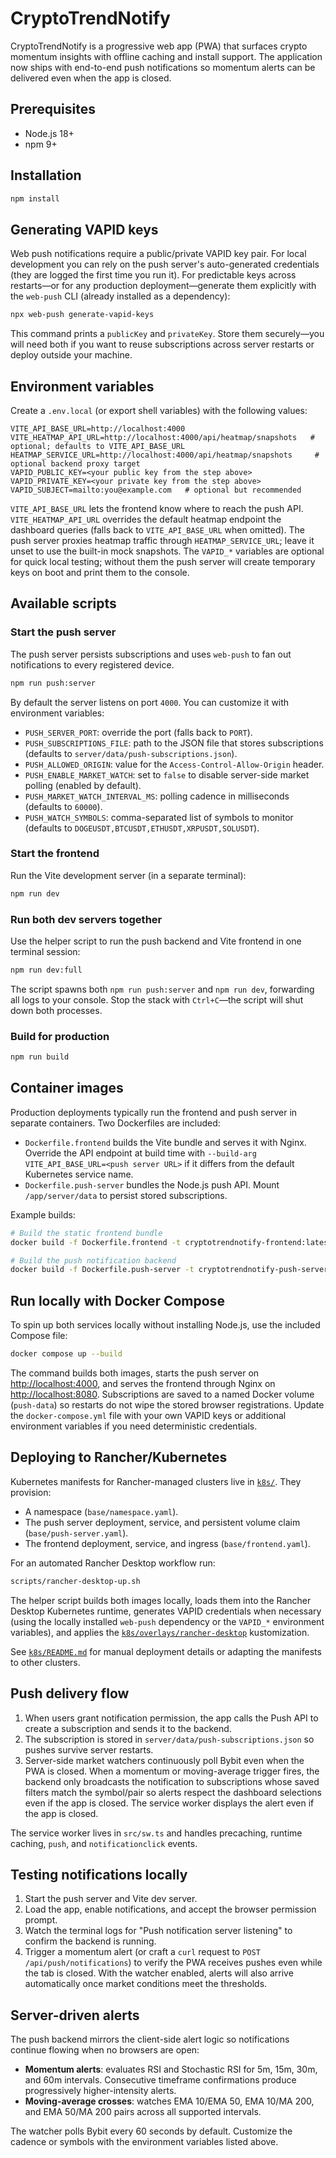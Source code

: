 # CryptoTrendNotify

CryptoTrendNotify is a progressive web app (PWA) that surfaces crypto momentum insights with offline caching and install support. The application now ships with end-to-end push notifications so momentum alerts can be delivered even when the app is closed.

## Prerequisites

- Node.js 18+
- npm 9+

## Installation

```bash
npm install
```

## Generating VAPID keys

Web push notifications require a public/private VAPID key pair. For local development you can rely on the push server's auto-generated credentials (they are logged the first time you run it). For predictable keys across restarts—or for any production deployment—generate them explicitly with the `web-push` CLI (already installed as a dependency):

```bash
npx web-push generate-vapid-keys
```

This command prints a `publicKey` and `privateKey`. Store them securely—you will need both if you want to reuse subscriptions across server restarts or deploy outside your machine.

## Environment variables

Create a `.env.local` (or export shell variables) with the following values:

```
VITE_API_BASE_URL=http://localhost:4000
VITE_HEATMAP_API_URL=http://localhost:4000/api/heatmap/snapshots   # optional; defaults to VITE_API_BASE_URL
HEATMAP_SERVICE_URL=http://localhost:4000/api/heatmap/snapshots     # optional backend proxy target
VAPID_PUBLIC_KEY=<your public key from the step above>
VAPID_PRIVATE_KEY=<your private key from the step above>
VAPID_SUBJECT=mailto:you@example.com   # optional but recommended
```

`VITE_API_BASE_URL` lets the frontend know where to reach the push API. `VITE_HEATMAP_API_URL` overrides the default heatmap endpoint the dashboard queries (falls back to `VITE_API_BASE_URL` when omitted). The push server proxies heatmap traffic through `HEATMAP_SERVICE_URL`; leave it unset to use the built-in mock snapshots. The `VAPID_*` variables are optional for quick local testing; without them the push server will create temporary keys on boot and print them to the console.

## Available scripts

### Start the push server

The push server persists subscriptions and uses `web-push` to fan out notifications to every registered device.

```bash
npm run push:server
```

By default the server listens on port `4000`. You can customize it with environment variables:

- `PUSH_SERVER_PORT`: override the port (falls back to `PORT`).
- `PUSH_SUBSCRIPTIONS_FILE`: path to the JSON file that stores subscriptions (defaults to `server/data/push-subscriptions.json`).
- `PUSH_ALLOWED_ORIGIN`: value for the `Access-Control-Allow-Origin` header.
- `PUSH_ENABLE_MARKET_WATCH`: set to `false` to disable server-side market polling (enabled by default).
- `PUSH_MARKET_WATCH_INTERVAL_MS`: polling cadence in milliseconds (defaults to `60000`).
- `PUSH_WATCH_SYMBOLS`: comma-separated list of symbols to monitor (defaults to `DOGEUSDT,BTCUSDT,ETHUSDT,XRPUSDT,SOLUSDT`).

### Start the frontend

Run the Vite development server (in a separate terminal):

```bash
npm run dev
```

### Run both dev servers together

Use the helper script to run the push backend and Vite frontend in one terminal session:

```bash
npm run dev:full
```

The script spawns both `npm run push:server` and `npm run dev`, forwarding all logs to your console. Stop the stack with `Ctrl+C`—the script will shut down both processes.

### Build for production

```bash
npm run build
```

## Container images

Production deployments typically run the frontend and push server in separate containers. Two Dockerfiles are included:

- `Dockerfile.frontend` builds the Vite bundle and serves it with Nginx. Override the API endpoint at build time with `--build-arg VITE_API_BASE_URL=<push server URL>` if it differs from the default Kubernetes service name.
- `Dockerfile.push-server` bundles the Node.js push API. Mount `/app/server/data` to persist stored subscriptions.

Example builds:

```bash
# Build the static frontend bundle
docker build -f Dockerfile.frontend -t cryptotrendnotify-frontend:latest .

# Build the push notification backend
docker build -f Dockerfile.push-server -t cryptotrendnotify-push-server:latest .
```

## Run locally with Docker Compose

To spin up both services locally without installing Node.js, use the included Compose file:

```bash
docker compose up --build
```

The command builds both images, starts the push server on <http://localhost:4000>, and serves the frontend through Nginx on <http://localhost:8080>. Subscriptions are saved to a named Docker volume (`push-data`) so restarts do not wipe the stored browser registrations. Update the `docker-compose.yml` file with your own VAPID keys or additional environment variables if you need deterministic credentials.

## Deploying to Rancher/Kubernetes

Kubernetes manifests for Rancher-managed clusters live in [`k8s/`](./k8s). They provision:

- A namespace (`base/namespace.yaml`).
- The push server deployment, service, and persistent volume claim (`base/push-server.yaml`).
- The frontend deployment, service, and ingress (`base/frontend.yaml`).

For an automated Rancher Desktop workflow run:

```bash
scripts/rancher-desktop-up.sh
```

The helper script builds both images locally, loads them into the Rancher Desktop Kubernetes runtime, generates VAPID credentials when necessary (using the locally installed `web-push` dependency or the `VAPID_*` environment variables), and applies the [`k8s/overlays/rancher-desktop`](./k8s/overlays/rancher-desktop) kustomization.

See [`k8s/README.md`](./k8s/README.md) for manual deployment details or adapting the manifests to other clusters.

## Push delivery flow

1. When users grant notification permission, the app calls the Push API to create a subscription and sends it to the backend.
2. The subscription is stored in `server/data/push-subscriptions.json` so pushes survive server restarts.
3. Server-side market watchers continuously poll Bybit even when the PWA is closed. When a momentum or moving-average trigger fires, the backend only broadcasts the notification to subscriptions whose saved filters match the symbol/pair so alerts respect the dashboard selections even if the app is closed. The service worker displays the alert even if the app is closed.

The service worker lives in `src/sw.ts` and handles precaching, runtime caching, `push`, and `notificationclick` events.

## Testing notifications locally

1. Start the push server and Vite dev server.
2. Load the app, enable notifications, and accept the browser permission prompt.
3. Watch the terminal logs for "Push notification server listening" to confirm the backend is running.
4. Trigger a momentum alert (or craft a `curl` request to `POST /api/push/notifications`) to verify the PWA receives pushes even while the tab is closed. With the watcher enabled, alerts will also arrive automatically once market conditions meet the thresholds.

## Server-driven alerts

The push backend mirrors the client-side alert logic so notifications continue flowing when no browsers are open:

- **Momentum alerts**: evaluates RSI and Stochastic RSI for 5m, 15m, 30m, and 60m intervals. Consecutive timeframe confirmations produce progressively higher-intensity alerts.
- **Moving-average crosses**: watches EMA 10/EMA 50, EMA 10/MA 200, and EMA 50/MA 200 pairs across all supported intervals.

The watcher polls Bybit every 60 seconds by default. Customize the cadence or symbols with the environment variables listed above.
